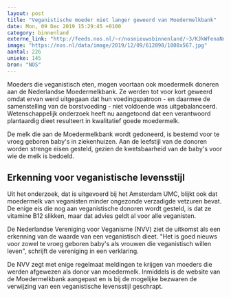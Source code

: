 ```yaml
---
layout: post
title: "Veganistische moeder niet langer geweerd van Moedermelkbank"
date: Mon, 09 Dec 2019 15:29:45 +0100
category: binnenland
externe_link: "http://feeds.nos.nl/~r/nosnieuwsbinnenland/~3/KJkWfenaNnU/2314011"
image: "https://nos.nl/data/image/2019/12/09/612898/1008x567.jpg"
aantal: 226
unieke: 145
bron: "NOS"
---
```


<p>Moeders die veganistisch eten, mogen voortaan ook moedermelk doneren aan de Nederlandse Moedermelkbank. Ze werden tot voor kort geweerd omdat ervan werd uitgegaan dat hun voedingspatroon - en daarmee de samenstelling van de borstvoeding - niet voldoende was uitgebalanceerd. Wetenschappelijk onderzoek heeft nu aangetoond dat een verantwoord plantaardig dieet resulteert in kwalitatief goede moedermelk.</p>
<p>De melk die aan de Moedermelkbank wordt gedoneerd, is bestemd voor te vroeg geboren baby's in ziekenhuizen. Aan de leefstijl van de donoren worden strenge eisen gesteld, gezien de kwetsbaarheid van de baby's voor wie de melk is bedoeld.</p>
<h2>Erkenning voor veganistische levensstijl</h2>
<p>Uit het onderzoek, dat is uitgevoerd bij het Amsterdam UMC, blijkt ook dat moedermelk van veganisten minder ongezonde verzadigde vetzuren bevat. De enige eis die nog aan veganistische donoren wordt gesteld, is dat ze vitamine B12 slikken, maar dat advies geldt al voor alle veganisten.</p>
<p>De Nederlandse Vereniging voor Veganisme (NVV) ziet de uitkomst als een erkenning van de waarde van een veganistisch dieet. "Het is goed nieuws voor zowel te vroeg geboren baby's als vrouwen die veganistisch willen leven", schrijft de vereniging in een verklaring.</p>
<p>De NVV zegt met enige regelmaat meldingen te krijgen van moeders die werden afgewezen als donor van moedermelk. Inmiddels is de website van de Moedermelkbank aangepast en is bij de mogelijke bezwaren de verwijzing van een veganistische levensstijl geschrapt.</p><img src="http://feeds.feedburner.com/~r/nosnieuwsbinnenland/~4/KJkWfenaNnU" height="1" width="1" alt=""/>
